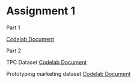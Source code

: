 # Assignment 1

Part 1

[Codelab Document](https://codelabs-preview.appspot.com/?file_id=1qtqohudg02jgNexR1zGhmANLPfyNMpDNH5m6Pz86UPw#0)

Part 2

TPC Dataset [Codelab Document](https://codelabs-preview.appspot.com/?file_id=1AkfE5WclFyrwesmkzjxqYHHNmGeGk5EPzASOmyMbuHg#0)

Prototyping marketing dataset [Codelab Document](https://codelabs-preview.appspot.com/?file_id=1sQ1NKovg85oP5TP9tUlha67Qt50rPFRik5_GMVZw1FI#0)
